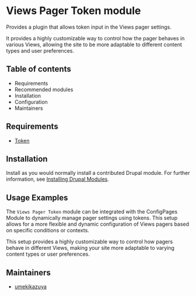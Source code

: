 # Views Pager Token module

Provides a plugin that allows token input in the Views pager settings.

It provides a highly customizable way to control how the pager behaves in various Views, allowing the site to be more adaptable to different content types and user preferences.

## Table of contents

- Requirements
- Recommended modules
- Installation
- Configuration
- Maintainers

## Requirements

- [Token](https://www.drupal.org/project/token)

## Installation

Install as you would normally install a contributed Drupal module. For further information, see [Installing Drupal Modules](https://www.drupal.org/docs/extending-drupal/installing-drupal-modules).

## Usage Examples

The `Views Pager Token` module can be integrated with the ConfigPages Module to dynamically manage pager settings using tokens. This setup allows for a more flexible and dynamic configuration of Views pagers based on specific conditions or contexts.

This setup provides a highly customizable way to control how pagers behave in different Views, making your site more adaptable to varying content types or user preferences.


## Maintainers

- [umekikazuya](https://www.drupal.org/u/umekikazuya)
